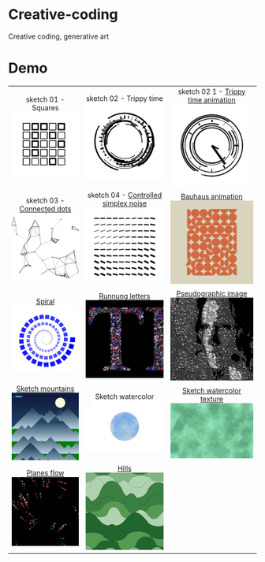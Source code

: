 # Creative-coding
Creative coding, generative art

# Demo
| | | |
|:-------------------------:|:-------------------------:|:-------------------------:|
|sketch 01 - Squares<br /> <img width="200" alt="Squares" src="/preview/sketch-01.png"> | sketch 02 - Trippy time<br /> <img width="200" alt="Trippy time" src="/preview/sketch-02.png"> | sketch 02 1 - <a href="https://youtube.com/shorts/8dzQWFkS0dE?feature=share">Trippy time animation</a><br /> <img width="200" alt="Trippy Time animation" src="/preview/sketch-02.1.gif" loop=infinite>|
| sketch 03 - <a href="https://youtube.com/shorts/t4bPVoJ_PKI?feature=share">Connected dots</a><br /><img width="200" alt="Connected dots" src="/preview/sketch-03.gif" loop=infinite> | sketch 04 - <a href="https://youtube.com/shorts/FI0EYWoyCSk?feature=share">Controlled simplex noise</a><br /> <img width="200" alt="Controlled simplex noise" src="/preview/sketch-04.gif" loop=infinite> | <a href="https://youtube.com/shorts/kJGf68Xb_do?feature=share">Bauhaus animation</a><br /> <img width="200" alt="Bauhaus animation" src="/preview/sketch-bauhaus.gif" loop=infinite> |
| <a href="https://youtube.com/shorts/7-IZX2ViNiM?feature=share">Spiral</a><br /> <img width="200" alt="Spiral" src="/preview/sketch-spiral.gif" loop=infinite> | <a href="https://youtube.com/shorts/ydDQ_jVPtew?feature=share">Runnung letters</a><br /> <img width="200" alt="Running letters" src="/preview/sketch-05.0.gif" loop=infinite> | <a href="https://youtube.com/shorts/LCRDs19YoYk?feature=share">Pseudographic image</a><br /> <img width="200" alt="Pseudographic image" src="/preview/sketch-05.1.gif" loop=infinite> |
| <a href="https://youtube.com/shorts/SiUxzYMG0b0?feature=share">Sketch mountains</a><br /> <img width="200" alt="Mountains" src="/preview/sketch-daynight.gif" loop=infinite> | Sketch watercolor<br /> <img width="200" alt="Watercolor" src="/preview/sketch-watercolor.png"> | <a href="https://youtube.com/shorts/PCKMWDku_hM?feature=share">Sketch watercolor texture</a><br /> <img width="200" alt="Watercolor texture" src="/preview/sketch-watercolor-texture.gif" loop=infinite> |
| <a href="https://youtube.com/shorts/kToZXWcSMmI">Planes flow</a><br /> <img width="200" alt="Watercolor texture" src="/preview/planes-flow.gif" loop=infinite> | <a href="https://youtube.com/shorts/coWe9Pt8_tc">Hills</a><br /> <img width="200" alt="Watercolor texture" src="/preview/sketch-hills.gif" loop=infinite> |   |
